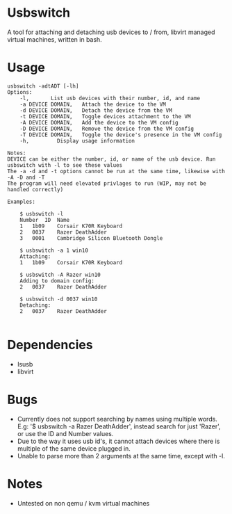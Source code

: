 # Usbswitch
A tool for attaching and detaching usb devices to / from, libvirt managed virtual machines, written in bash.

# Usage 
```
usbswitch -adtADT [-lh]
Options:
	-l,       List usb devices with their number, id, and name
	-a DEVICE DOMAIN,	Attach the device to the VM
	-d DEVICE DOMAIN,	Detach the device from the VM
	-t DEVICE DOMAIN,	Toggle devices attachment to the VM
	-A DEVICE DOMAIN,	Add the device to the VM config
	-D DEVICE DOMAIN,	Remove the device from the VM config
	-T DEVICE DOMAIN,	Toggle the device's presence in the VM config
	-h,			Display usage information
  
Notes:
DEVICE can be either the number, id, or name of the usb device. Run usbswitch with -l to see these values
The -a -d and -t options cannot be run at the same time, likewise with -A -D and -T
The program will need elevated privlages to run (WIP, may not be handled correctly)

Examples:

	$ usbswitch -l
	Number	ID	Name
	1	1b09	Corsair K70R Keyboard
	2	0037	Razer DeathAdder
	3	0001	Cambridge Silicon Bluetooth Dongle
	
	$ usbswitch -a 1 win10
	Attaching:
	1	1b09	Corsair K70R Keyboard
	
	$ usbswitch -A Razer win10
	Adding to domain config:
	2	0037	Razer DeathAdder
	
	$ usbswitch -d 0037 win10
	Detaching:
	2	0037	Razer DeathAdder
	
```
# Dependencies
* lsusb
* libvirt

# Bugs
* Currently does not support searching by names using multiple words. E.g: '$ usbswitch -a Razer DeathAdder', instead search for just 'Razer', or use the ID and Number values.
* Due to the way it uses usb id's, it cannot attach devices where there is multiple of the same device plugged in.
* Unable to parse more than 2 arguments at the same time, except with -l.

# Notes
* Untested on non qemu / kvm virtual machines

